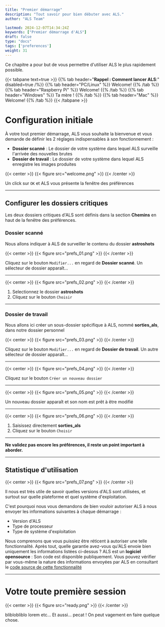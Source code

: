 ```yaml
---
title: "Premier démarrage"
description: "Tout savoir pour bien débuter avec ALS."
author: "ALS Team"

lastmod: 2024-12-07T14:34:24Z
keywords: ["Premier démarrage d'ALS"]
draft: false
type: "docs"
tags: ['preferences']
weight: 31
---
```


Ce chapitre a pour but de vous permettre d'utiliser ALS le plus rapidement possible. 

{{< tabpane text=true >}}
  {{% tab header="**Rappel : Comment lancer ALS**:" disabled=true /%}}
  {{% tab header="PC/Linux" %}}
  Welcome!
  {{% /tab %}}
  {{% tab header="Raspberry Pi" %}}
  Welcome!
  {{% /tab %}}
  {{% tab header="Windows" %}}
  Ta mère !
  {{% /tab %}}
  {{% tab header="Mac" %}}
  Welcome!
  {{% /tab %}}
{{< /tabpane >}}

# Configuration initiale

À votre tout premier démarrage, ALS vous souhaite la bienvenue et vous demande de définir les 2 réglages 
indispensables à son fonctionnement :

- **Dossier scanné** : Le dossier de votre système dans lequel ALS surveille l'arrivée des nouvelles brutes
- **Dossier de travail** : Le dossier de votre système dans lequel ALS enregistre les images produites

{{< center >}}
{{< figure src="welcome.png" >}}
{{< /center >}}

Un click sur `OK` et ALS vous présente la fenêtre des préférences

---

## Configurer les dossiers critiques

Les deux dossiers critiques d'ALS sont définis dans la section **Chemins** en haut de la fenêtre des préférences.

### Dossier scanné

Nous allons indiquer à ALS de surveiller le contenu du dossier **astroshots** 

{{< center >}}
{{< figure src="prefs_01.png" >}}
{{< /center >}}

Cliquez sur le bouton `Modifier...` en regard de **Dossier scanné**. Un sélecteur de dossier apparaît...

---

{{< center >}}
{{< figure src="prefs_02.png" >}}
{{< /center >}}

  1. Selectionnez le dossier **astroshots**
  2. Cliquez sur le bouton `Choisir` 

--- 

### Dossier de travail

Nous allons ici créer un sous-dossier spécifique à ALS, nommé **sorties_als**, dans notre dossier personnel


{{< center >}}
{{< figure src="prefs_03.png" >}}
{{< /center >}}

Cliquez sur le bouton `Modifier...` en regard de **Dossier de travail**. Un autre sélecteur de dossier apparaît...

---

{{< center >}}
{{< figure src="prefs_04.png" >}}
{{< /center >}}

Cliquez sur le bouton `Créer un nouveau dossier`

---

{{< center >}}
{{< figure src="prefs_05.png" >}}
{{< /center >}}

Un nouveau dossier apparaît et son nom est prêt à être modifié 

---

{{< center >}}
{{< figure src="prefs_06.png" >}}
{{< /center >}}

1. Saisissez directement **sorties_als**
2. Cliquez sur le bouton `Choisir` 

---

**Ne validez pas encore les préférences, il reste un point important à aborder.**

---

## Statistique d'utilisation

{{< center >}}
{{< figure src="prefs_07.png" >}}
{{< /center >}}

Il nous est très utile de savoir quelles versions d'ALS sont utilisées, et surtout sur quelle plateforme et quel
système d'exploitation.

C'est pourquoi nous vous demandons de bien vouloir autoriser ALS à nous envoyer les informations suivantes à chaque 
démarrage :
- Version d'ALS
- Type de processeur
- Type de système d'exploitation

Nous comprenons que vous puissiez être réticent à autoriser une telle fonctionnalité. Après tout, quelle garantie
avez-vous qu'ALS envoie bien uniquement les informations listées ci-dessus ? ALS est un **logiciel opensource** : Son code
est disponible publiquement. Vous pouvez vérifier par vous-même la nature des informations envoyées par ALS en 
consultant le
<a href="https://github.com/deufrai/als/blob/release/0.7/src/als/main.py#L46" target="_blank">code source de cette fonctionnalité</a>

---

# Votre toute première session 

{{< center >}}
{{< figure src="ready.png" >}}
{{< /center >}}

bliblobliblo lorem etc... Et aussi... pecat ! On peut vagement en faire quelque chose.